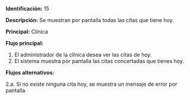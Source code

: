 
**Identificación:** 15

**Descripción:** Se muestran por pantalla todas las citas que tiene hoy.

**Principal:** Clínica

**Flujo principal:**

1. El administrador de la clínica desea ver las citas de hoy.
2. El sistema muestra por pantalla las citas concertadas que tienes hoy.

**Flujos alternativos:**

2.a. Si no existe ninguna cita hoy, se muestra un mensaje de error por pantalla.
